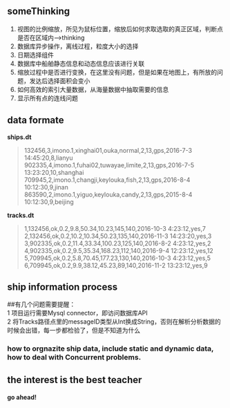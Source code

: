 ## someThinking
1. 视图的比例缩放，所见为鼠标位置，缩放后如何求取选取的真正区域，判断点是否在区域内-->thinking
2. 数据库异步操作，离线过程，粒度大小的选择
3. 日期选择组件
4. 数据库中船舶静态信息和动态信息应该进行关联
5. 缩放过程中是否进行变换，在这里没有问题，但是如果在地图上，有所放的问题，发达后选择面积会变小
6. 如何高效的索引大量数据，从海量数据中抽取需要的信息
7. 显示所有点的连线问题

## data formate
**ships.dt**
> 132456,3,imono.1,xinghai01,ouka,normal,2,13,gps,2016-7-3 14:45:20,8,lianyu<br>
> 902335,4,imono.1,fuhai02,tuwayae,limite,2,13,gps,2016-7-5 13:23:20,10,shanghai<br>
> 709945,2,imono.1,changji,keylouka,fish,2,13,gps,2016-8-4 10:12:30,9,jinan<br>
> 863590,2,imono.1,yiguo,keylouka,candy,2,13,gps,2015-8-4 10:12:30,9,beijing<br>

**tracks.dt**
> 1,132456,ok,0.2,9.8,50.34,10.23,145,140,2016-10-3 4:23:12,yes,7<br>
> 2,132456,ok,0.2,10.2,10.34,50.23,135,140,2016-11-3 14:23:20,yes,3<br>
> 3,902335,ok,0.2,11.4,33.34,100.23,125,140,2016-8-2 4:23:12,yes,2<br>
> 4,902335,ok,0.2,9.5,35.34,168.23,112,140,2016-9-4 12:23:12,yes,12<br>
> 5,709945,ok,0.2,5.8,70.45,177.23,130,140,2016-10-3 4:23:12,yes,5<br>
> 6,709945,ok,0.2,9.9,38.12,45.23,89,140,2016-11-2 13:23:12,yes,9<br>

## ship information process
##有几个问题需要提醒：  
1 项目运行需要Mysql connector，即访问数据库API  
2 将Tracks路径点里的messageID类型从Int换成String，否则在解析分析数据的时候会出错，每一步都检验了，但是不知道为什么  

### how to orgnazite ship data, include static and dynamic data, how to deal with Concurrent problems.

## the interest is the best teacher
#### go ahead!






